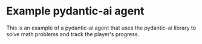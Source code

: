# Example pydantic-ai agent

This is an example of a pydantic-ai agent that uses the pydantic-ai library to solve math problems and track the player's progress.
